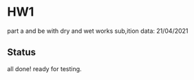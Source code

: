 # HW1

part a and be with dry and wet works
sub,ition data: 21/04/2021

## Status
all done! ready for testing.
